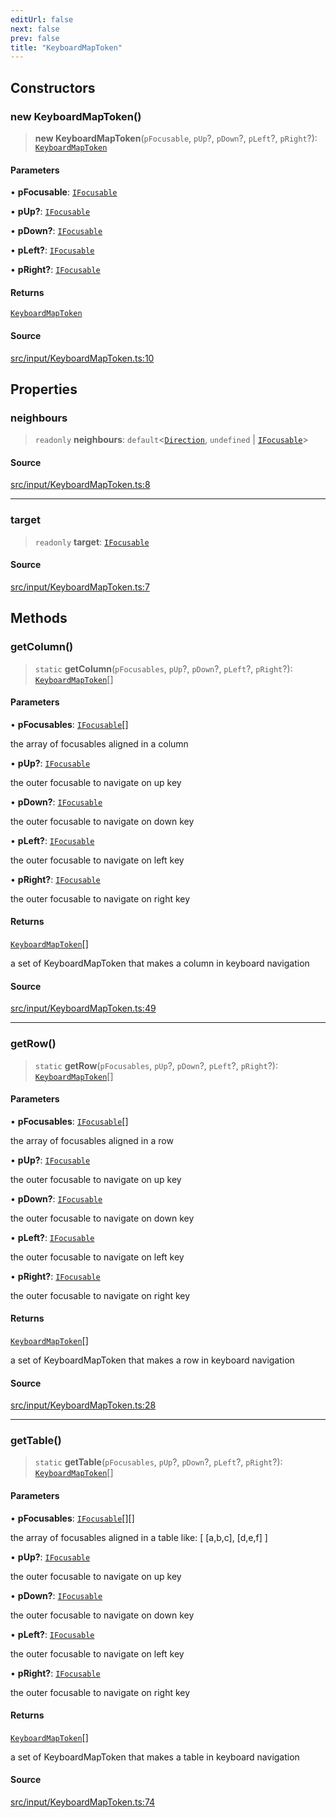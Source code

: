 ```yaml
---
editUrl: false
next: false
prev: false
title: "KeyboardMapToken"
---
```


## Constructors

### new KeyboardMapToken()

> **new KeyboardMapToken**(`pFocusable`, `pUp`?, `pDown`?, `pLeft`?, `pRight`?): [`KeyboardMapToken`](/api/classes/keyboardmaptoken/)

#### Parameters

• **pFocusable**: [`IFocusable`](/api/interfaces/ifocusable/)

• **pUp?**: [`IFocusable`](/api/interfaces/ifocusable/)

• **pDown?**: [`IFocusable`](/api/interfaces/ifocusable/)

• **pLeft?**: [`IFocusable`](/api/interfaces/ifocusable/)

• **pRight?**: [`IFocusable`](/api/interfaces/ifocusable/)

#### Returns

[`KeyboardMapToken`](/api/classes/keyboardmaptoken/)

#### Source

[src/input/KeyboardMapToken.ts:10](https://github.com/relishinc/dill-pixel/blob/c79d8e8552aaa0f13a29535c819ae67d025b4669/src/input/KeyboardMapToken.ts#L10)

## Properties

### neighbours

> `readonly` **neighbours**: `default`\<[`Direction`](/api/enumerations/direction/), `undefined` \| [`IFocusable`](/api/interfaces/ifocusable/)\>

#### Source

[src/input/KeyboardMapToken.ts:8](https://github.com/relishinc/dill-pixel/blob/c79d8e8552aaa0f13a29535c819ae67d025b4669/src/input/KeyboardMapToken.ts#L8)

***

### target

> `readonly` **target**: [`IFocusable`](/api/interfaces/ifocusable/)

#### Source

[src/input/KeyboardMapToken.ts:7](https://github.com/relishinc/dill-pixel/blob/c79d8e8552aaa0f13a29535c819ae67d025b4669/src/input/KeyboardMapToken.ts#L7)

## Methods

### getColumn()

> `static` **getColumn**(`pFocusables`, `pUp`?, `pDown`?, `pLeft`?, `pRight`?): [`KeyboardMapToken`](/api/classes/keyboardmaptoken/)[]

#### Parameters

• **pFocusables**: [`IFocusable`](/api/interfaces/ifocusable/)[]

the array of focusables aligned in a column

• **pUp?**: [`IFocusable`](/api/interfaces/ifocusable/)

the outer focusable to navigate on up key

• **pDown?**: [`IFocusable`](/api/interfaces/ifocusable/)

the outer focusable to navigate on down key

• **pLeft?**: [`IFocusable`](/api/interfaces/ifocusable/)

the outer focusable to navigate on left key

• **pRight?**: [`IFocusable`](/api/interfaces/ifocusable/)

the outer focusable to navigate on right key

#### Returns

[`KeyboardMapToken`](/api/classes/keyboardmaptoken/)[]

a set of KeyboardMapToken that makes a column in keyboard navigation

#### Source

[src/input/KeyboardMapToken.ts:49](https://github.com/relishinc/dill-pixel/blob/c79d8e8552aaa0f13a29535c819ae67d025b4669/src/input/KeyboardMapToken.ts#L49)

***

### getRow()

> `static` **getRow**(`pFocusables`, `pUp`?, `pDown`?, `pLeft`?, `pRight`?): [`KeyboardMapToken`](/api/classes/keyboardmaptoken/)[]

#### Parameters

• **pFocusables**: [`IFocusable`](/api/interfaces/ifocusable/)[]

the array of focusables aligned in a row

• **pUp?**: [`IFocusable`](/api/interfaces/ifocusable/)

the outer focusable to navigate on up key

• **pDown?**: [`IFocusable`](/api/interfaces/ifocusable/)

the outer focusable to navigate on down key

• **pLeft?**: [`IFocusable`](/api/interfaces/ifocusable/)

the outer focusable to navigate on left key

• **pRight?**: [`IFocusable`](/api/interfaces/ifocusable/)

the outer focusable to navigate on right key

#### Returns

[`KeyboardMapToken`](/api/classes/keyboardmaptoken/)[]

a set of KeyboardMapToken that makes a row in keyboard navigation

#### Source

[src/input/KeyboardMapToken.ts:28](https://github.com/relishinc/dill-pixel/blob/c79d8e8552aaa0f13a29535c819ae67d025b4669/src/input/KeyboardMapToken.ts#L28)

***

### getTable()

> `static` **getTable**(`pFocusables`, `pUp`?, `pDown`?, `pLeft`?, `pRight`?): [`KeyboardMapToken`](/api/classes/keyboardmaptoken/)[]

#### Parameters

• **pFocusables**: [`IFocusable`](/api/interfaces/ifocusable/)[][]

the array of focusables aligned in a table like:
[
 [a,b,c],
 [d,e,f]
]

• **pUp?**: [`IFocusable`](/api/interfaces/ifocusable/)

the outer focusable to navigate on up key

• **pDown?**: [`IFocusable`](/api/interfaces/ifocusable/)

the outer focusable to navigate on down key

• **pLeft?**: [`IFocusable`](/api/interfaces/ifocusable/)

the outer focusable to navigate on left key

• **pRight?**: [`IFocusable`](/api/interfaces/ifocusable/)

the outer focusable to navigate on right key

#### Returns

[`KeyboardMapToken`](/api/classes/keyboardmaptoken/)[]

a set of KeyboardMapToken that makes a table in keyboard navigation

#### Source

[src/input/KeyboardMapToken.ts:74](https://github.com/relishinc/dill-pixel/blob/c79d8e8552aaa0f13a29535c819ae67d025b4669/src/input/KeyboardMapToken.ts#L74)
